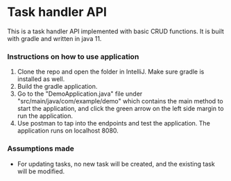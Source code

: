 # Task handler API

This is a task handler API implemented with basic CRUD functions. It is built with gradle and written in java 11.
### Instructions on how to use application

1. Clone the repo and open the folder in IntelliJ. Make sure gradle is installed as well.
2. Build the gradle application.
3. Go to the "DemoApplication.java" file under "src/main/java/com/example/demo" which contains the main method to start the application, and click the green arrow on
the left side margin to run the application.
4. Use postman to tap into the endpoints and test the application. The application runs on localhost 8080.

### Assumptions made

- For updating tasks, no new task will be created, and the existing task will be modified.

